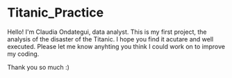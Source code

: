 # Titanic_Practice

Hello! I'm Claudia Ondategui, data analyst. This is my first project, the analysis of the disaster of the Titanic.
I hope you find it acutare and well executed. Please let me know anyhting you think I could work on to improve my coding. 

Thank you so much :)

